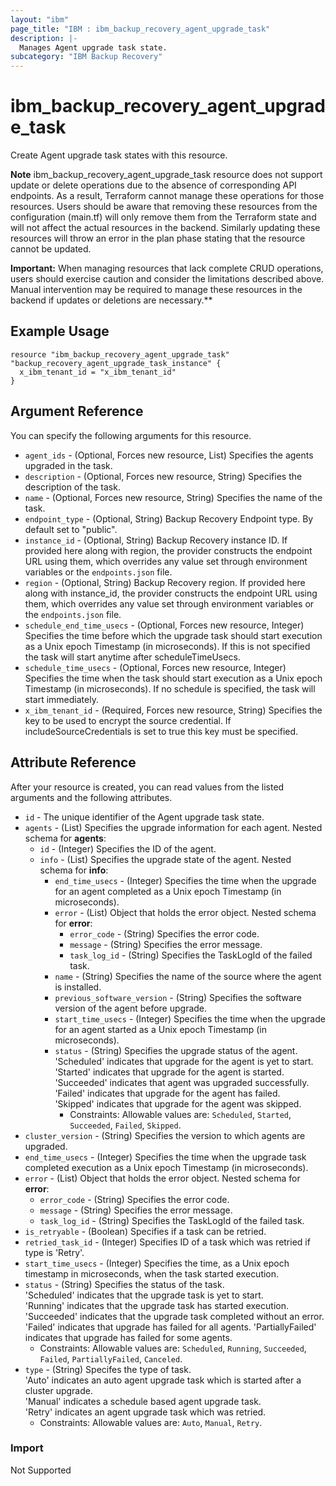 ```yaml
---
layout: "ibm"
page_title: "IBM : ibm_backup_recovery_agent_upgrade_task"
description: |-
  Manages Agent upgrade task state.
subcategory: "IBM Backup Recovery"
---
```


# ibm_backup_recovery_agent_upgrade_task

Create Agent upgrade task states with this resource.

**Note**
ibm_backup_recovery_agent_upgrade_task resource does not support update or delete operations due to the absence of corresponding API endpoints. As a result, Terraform cannot manage these operations for those resources. Users should be aware that removing these resources from the configuration (main.tf) will only remove them from the Terraform state and will not affect the actual resources in the backend. Similarly updating these resources will throw an error in the plan phase stating that the resource cannot be updated.

**Important:** When managing resources that lack complete CRUD operations, users should exercise caution and consider the limitations described above. Manual intervention may be required to manage these resources in the backend if updates or deletions are necessary.**


## Example Usage

```hcl
resource "ibm_backup_recovery_agent_upgrade_task" "backup_recovery_agent_upgrade_task_instance" {
  x_ibm_tenant_id = "x_ibm_tenant_id"
}
```

## Argument Reference

You can specify the following arguments for this resource.

* `agent_ids` - (Optional, Forces new resource, List) Specifies the agents upgraded in the task.
* `description` - (Optional, Forces new resource, String) Specifies the description of the task.
* `name` - (Optional, Forces new resource, String) Specifies the name of the task.
* `endpoint_type` - (Optional, String) Backup Recovery Endpoint type. By default set to "public".
* `instance_id` - (Optional, String) Backup Recovery instance ID. If provided here along with region, the provider constructs the endpoint URL using them, which overrides any value set through environment variables or the `endpoints.json` file.
* `region` - (Optional, String) Backup Recovery region. If provided here along with instance_id, the provider constructs the endpoint URL using them, which overrides any value set through environment variables or the `endpoints.json` file.  
* `schedule_end_time_usecs` - (Optional, Forces new resource, Integer) Specifies the time before which the upgrade task should start execution as a Unix epoch Timestamp (in microseconds). If this is not specified the task will start anytime after scheduleTimeUsecs.
* `schedule_time_usecs` - (Optional, Forces new resource, Integer) Specifies the time when the task should start execution as a Unix epoch Timestamp (in microseconds). If no schedule is specified, the task will start immediately.
* `x_ibm_tenant_id` - (Required, Forces new resource, String) Specifies the key to be used to encrypt the source credential. If includeSourceCredentials is set to true this key must be specified.

## Attribute Reference

After your resource is created, you can read values from the listed arguments and the following attributes.

* `id` - The unique identifier of the Agent upgrade task state.
* `agents` - (List) Specifies the upgrade information for each agent.
Nested schema for **agents**:
	* `id` - (Integer) Specifies the ID of the agent.
	* `info` - (List) Specifies the upgrade state of the agent.
	Nested schema for **info**:
		* `end_time_usecs` - (Integer) Specifies the time when the upgrade for an agent completed as a Unix epoch Timestamp (in microseconds).
		* `error` - (List) Object that holds the error object.
		Nested schema for **error**:
			* `error_code` - (String) Specifies the error code.
			* `message` - (String) Specifies the error message.
			* `task_log_id` - (String) Specifies the TaskLogId of the failed task.
		* `name` - (String) Specifies the name of the source where the agent is installed.
		* `previous_software_version` - (String) Specifies the software version of the agent before upgrade.
		* `start_time_usecs` - (Integer) Specifies the time when the upgrade for an agent started as a Unix epoch Timestamp (in microseconds).
		* `status` - (String) Specifies the upgrade status of the agent.<br> 'Scheduled' indicates that upgrade for the agent is yet to start.<br> 'Started' indicates that upgrade for the agent is started.<br> 'Succeeded' indicates that agent was upgraded successfully.<br> 'Failed' indicates that upgrade for the agent has failed.<br> 'Skipped' indicates that upgrade for the agent was skipped.
		  * Constraints: Allowable values are: `Scheduled`, `Started`, `Succeeded`, `Failed`, `Skipped`.
* `cluster_version` - (String) Specifies the version to which agents are upgraded.
* `end_time_usecs` - (Integer) Specifies the time when the upgrade task completed execution as a Unix epoch Timestamp (in microseconds).
* `error` - (List) Object that holds the error object.
Nested schema for **error**:
	* `error_code` - (String) Specifies the error code.
	* `message` - (String) Specifies the error message.
	* `task_log_id` - (String) Specifies the TaskLogId of the failed task.
* `is_retryable` - (Boolean) Specifies if a task can be retried.
* `retried_task_id` - (Integer) Specifies ID of a task which was retried if type is 'Retry'.
* `start_time_usecs` - (Integer) Specifies the time, as a Unix epoch timestamp in microseconds, when the task started execution.
* `status` - (String) Specifies the status of the task.<br> 'Scheduled' indicates that the upgrade task is yet to start.<br> 'Running' indicates that the upgrade task has started execution.<br> 'Succeeded' indicates that the upgrade task completed without an error.<br> 'Failed' indicates that upgrade has failed for all agents. 'PartiallyFailed' indicates that upgrade has failed for some agents.
  * Constraints: Allowable values are: `Scheduled`, `Running`, `Succeeded`, `Failed`, `PartiallyFailed`, `Canceled`.
* `type` - (String) Specifes the type of task.<br> 'Auto' indicates an auto agent upgrade task which is started after a cluster upgrade.<br> 'Manual' indicates a schedule based agent upgrade task.<br> 'Retry' indicates an agent upgrade task which was retried.
  * Constraints: Allowable values are: `Auto`, `Manual`, `Retry`.


### Import
Not Supported